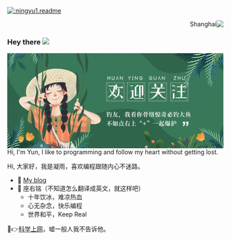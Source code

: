 <p width="500">
  <a href="https://count.getloli.com/"><img src="https://count.getloli.com/get/@:ningyu1.readme" alt=":ningyu1.readme"></a>
  <div style="display:table-cell; vertical-align:middle;">
  <img src="https://weather-icon.journeyad.repl.co/@shanghai?v=1" align="right">
  <div align="right">Shanghai</div>
  </dib>
</p>

### Hey there <img src="https://media.giphy.com/media/hvRJCLFzcasrR4ia7z/giphy.gif" width="25px">

<img align="right" alt="GIF" src="https://github.com/ningyu1/ningyu1/blob/main/images/plus.gif?raw=true" width="500" height="220" />

Hi, I'm Yun, I like to programming and follow my heart without getting lost.

Hi, 大家好，我是凝雨，喜欢编程跟随内心不迷路。

- :memo: [My blog](https://ningyu1.github.io)
- 🌸 座右铭（不知道怎么翻译成英文，就这样吧）
  - 十年饮冰，难凉热血
  - 心无杂念，快乐编程
  - 世界和平，Keep Real

🤫👉[科学上网](https://hideu.app/?f=dn613)，嘘一般人我不告诉他。
